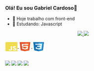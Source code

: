 ### Olá! Eu sou Gabriel Cardoso👋

- 🔭 Hoje trabalho com front-end
- 🌱 Estudando: Javascript

<div align="center">
  <a href="https://github.com/cardosojr0202">
  <img height="180em" src="https://github-readme-stats.vercel.app/api?username=cardosojr0202&show_icons=true&theme=city_lights&include_all_commits=true&count_private=true"/>
  <img height="180em" src="https://github-readme-stats.vercel.app/api/top-langs/?username=cardosojr0202&layout=compact&langs_count=7&theme=city_lights"/>
</div>

<div style="display: inline_block"><br>
  <img align="center" alt="Cardoso-Js" height="30" width="40" src="https://raw.githubusercontent.com/devicons/devicon/master/icons/javascript/javascript-plain.svg">
  <img align="center" alt="Cardoso-HTML" height="30" width="40" src="https://raw.githubusercontent.com/devicons/devicon/master/icons/html5/html5-original.svg">
  <img align="center" alt="Cardoso-CSS" height="30" width="40" src="https://raw.githubusercontent.com/devicons/devicon/master/icons/css3/css3-original.svg">
</div>

  ##
  
<div>
   <a href="https://www.youtube.com/channel/UCVhXO53N1R_zaQenCi-Fp0A" target="_blank"><img src="https://img.shields.io/badge/YouTube-FF0000?style=for-the-badge&logo=youtube&logoColor=white" target="_blank"></a>
  <a href="https://instagram.com/cardosojr_ff" target="_blank"><img src="https://img.shields.io/badge/-Instagram-%23E4405F?style=for-the-badge&logo=instagram&logoColor=white" target="_blank"></a>
  <a href = "mailto:gabrieldominguesitap@gmail.com"><img src="https://img.shields.io/badge/-Gmail-%23333?style=for-the-badge&logo=gmail&logoColor=white" target="_blank"></a>
  <a href="https://www.linkedin.com/in/gabriel-cardoso-7300b517b/" target="_blank"><img src="https://img.shields.io/badge/-LinkedIn-%230077B5?style=for-the-badge&logo=linkedin&logoColor=white" target="_blank"></a> 
</div>
